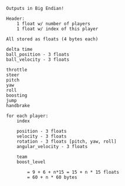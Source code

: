     Outputs in Big Endian!

    Header:
        1 float w/ number of players
        1 float w/ index of this player

    All stored as floats (4 bytes each)

    delta time
    ball_position - 3 floats
    ball_velocity - 3 floats

    throttle
    steer
    pitch
    yaw
    roll
    boosting
    jump
    handbrake

    for each player:
        index

        position - 3 floats
        velocity - 3 floats
        rotation - 3 floats [pitch, yaw, roll]
        angular_velocity - 3 floats

        team
        boost_level

            = 9 + 6 + n*15 = 15 + n * 15 floats
            = 60 + n * 60 bytes